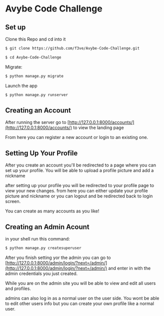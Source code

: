 # Avybe Code Challenge

## Set up

Clone this Repo and cd into it

```bash
$ git clone https://github.com/f3ve/Avybe-Code-Challenge.git

$ cd Avybe-Code-Challenge
```

Migrate:

```bash
$ python manage.py migrate
```
Launch the app

```bash
$ python manage.py runserver
```
## Creating an Account

After running the server go to [http://127.0.0.1:8000/accounts/](http://127.0.0.1:8000/accounts/) to view the landing page

From here you can register a new account or login to an existing one.

## Setting Up Your Profile

After you create an account you'll be redirected to a page where you can set up your profile. You will be able to upload a profile picture and add a nickname

after setting up your profile you will be redirected to your profile page to view your new changes. from here you can either update your profile picture and nickname or you can logout and be redirected back to login screen.

You can create as many accounts as you like!

## Creating an Admin Acount

in your shell run this command:

```bash
$ python manage.py createsuperuser
```
After you finish setting yor the admin you can go to [http://127.0.0.1:8000/admin/login/?next=/admin/](http://127.0.0.1:8000/admin/login/?next=/admin/) and enter in with the admin credentials you just created.

While you are on the admin site you will be able to view and edit all users and profiles. 

admins can also log in as a normal user on the user side. You wont be able to edit other users info but you can create your own profile like a normal user.
